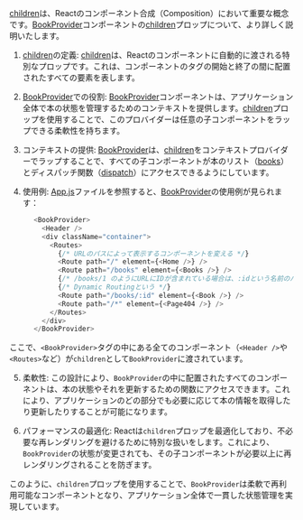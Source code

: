 [children](file:///home/kane/dev/99_bookshelf/src/contexts/BookContext.js#68%2C25-68%2C25)は、Reactのコンポーネント合成（Composition）において重要な概念です。[BookProvider](file:///home/kane/dev/99_bookshelf/src/contexts/BookContext.js#67%2C24-67%2C24)コンポーネントの[children](file:///home/kane/dev/99_bookshelf/src/contexts/BookContext.js#68%2C25-68%2C25)プロップについて、より詳しく説明いたします。

1. [children](file:///home/kane/dev/99_bookshelf/src/contexts/BookContext.js#68%2C25-68%2C25)の定義:
   [children](file:///home/kane/dev/99_bookshelf/src/contexts/BookContext.js#68%2C25-68%2C25)は、Reactのコンポーネントに自動的に渡される特別なプロップです。これは、コンポーネントのタグの開始と終了の間に配置されたすべての要素を表します。

2. [BookProvider](file:///home/kane/dev/99_bookshelf/src/contexts/BookContext.js#67%2C24-67%2C24)での役割:
   [BookProvider](file:///home/kane/dev/99_bookshelf/src/contexts/BookContext.js#67%2C24-67%2C24)コンポーネントは、アプリケーション全体で本の状態を管理するためのコンテキストを提供します。[children](file:///home/kane/dev/99_bookshelf/src/contexts/BookContext.js#68%2C25-68%2C25)プロップを使用することで、このプロバイダーは任意の子コンポーネントをラップできる柔軟性を持ちます。

3. コンテキストの提供:
   [BookProvider](file:///home/kane/dev/99_bookshelf/src/contexts/BookContext.js#67%2C24-67%2C24)は、[children](file:///home/kane/dev/99_bookshelf/src/contexts/BookContext.js#68%2C25-68%2C25)をコンテキストプロバイダーでラップすることで、すべての子コンポーネントが本のリスト（[books](file:///home/kane/dev/99_bookshelf/src/contexts/BookContext.js#25%2C39-25%2C39)）とディスパッチ関数（[dispatch](file:///home/kane/dev/99_bookshelf/src/contexts/BookContext.js#28%2C38-28%2C38)）にアクセスできるようにしています。

4. 使用例:
   [App.js](file:///home/kane/dev/99_bookshelf/src/App.js#1%2C1-1%2C1)ファイルを参照すると、[BookProvider](file:///home/kane/dev/99_bookshelf/src/contexts/BookContext.js#67%2C24-67%2C24)の使用例が見られます：


```13:26:src/App.js
      <BookProvider>
        <Header />
        <div className="container">
          <Routes>
            {/* URLのパスによって表示するコンポーネントを変える */}
            <Route path="/" element={<Home />} />
            <Route path="/books" element={<Books />} />
            {/* /books/1 のようにURLにIDが含まれている場合は、:idという名前のパスパラメータを定義します。 */}
            {/* Dynamic Routingという */}
            <Route path="/books/:id" element={<Book />} />
            <Route path="/*" element={<Page404 />} />
          </Routes>
        </div>
      </BookProvider>
```


   ここで、`<BookProvider>`タグの中にある全てのコンポーネント（`<Header />`や`<Routes>`など）が`children`として`BookProvider`に渡されています。

5. 柔軟性:
   この設計により、`BookProvider`の中に配置されたすべてのコンポーネントは、本の状態やそれを更新するための関数にアクセスできます。これにより、アプリケーションのどの部分でも必要に応じて本の情報を取得したり更新したりすることが可能になります。

6. パフォーマンスの最適化:
   Reactは`children`プロップを最適化しており、不必要な再レンダリングを避けるために特別な扱いをします。これにより、`BookProvider`の状態が変更されても、その子コンポーネントが必要以上に再レンダリングされることを防ぎます。

このように、`children`プロップを使用することで、`BookProvider`は柔軟で再利用可能なコンポーネントとなり、アプリケーション全体で一貫した状態管理を実現しています。